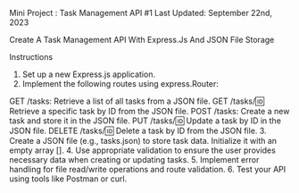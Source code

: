 Mini Project : Task Management API #1
Last Updated: September 22nd, 2023

Create A Task Management API With Express.Js And JSON File Storage


Instructions
1. Set up a new Express.js application.
2. Implement the following routes using express.Router:

GET /tasks: Retrieve a list of all tasks from a JSON file.
GET /tasks/:id: Retrieve a specific task by ID from the JSON file.
POST /tasks: Create a new task and store it in the JSON file.
PUT /tasks/:id: Update a task by ID in the JSON file.
DELETE /tasks/:id: Delete a task by ID from the JSON file.
3. Create a JSON file (e.g., tasks.json) to store task data. Initialize it with an empty array [].
4. Use appropriate validation to ensure the user provides necessary data when creating or updating tasks.
5. Implement error handling for file read/write operations and route validation.
6. Test your API using tools like Postman or curl.